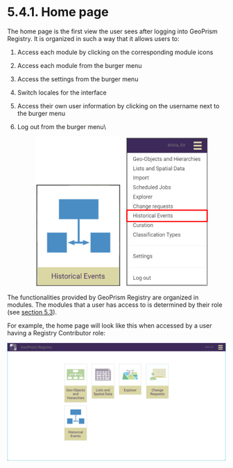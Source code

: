 # 5.4.1. Home page

The home page is the first view the user sees after logging into GeoPrism Registry. It is organized in such a way that it allows users to:

1. Access each module by clicking on the corresponding module icons
2. Access each module from the burger menu
3. Access the settings from the burger menu
4. Switch locales for the interface
5. Access their own user information by clicking on the username next to the burger menu
6.  Log out from the burger menu\


    <figure><img src="../../../../.gitbook/assets/image (1) (1).png" alt=""><figcaption></figcaption></figure>

The functionalities provided by GeoPrism Registry are organized in modules. The modules that a user has access to is determined by their role (see [section 5.3](../5.3-user-roles-and-their-rights/)).

For example, the home page will look like this when accessed by a user having a Registry Contributor role:

![](<../../../../.gitbook/assets/pasted image 0.png>)
